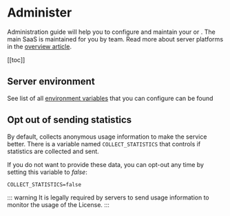 # Administer
 
Administration guide will help you to configure and maintain your <CommunityPlatformNameLink /> or <EnterprisePlatformNameLink />. The main SaaS <DashboardLink desc="Mergin Maps Server"/> is maintained for you by <MainPlatformName /> team. Read more about server platforms in the [overview article](../index.md).
 
[[toc]]

## Server environment

See list of all [environment variables](./environment.md) that you can configure can be found

## Opt out of sending statistics
<ServerType type="CE" />
<SinceBadge type="Server" version="2023.2" />


By default, <CommunityPlatformName /> collects anonymous usage information to make the service better. There is a variable named `COLLECT_STATISTICS` that controls if statistics are collected and sent. 

If you do not want to provide these data, you can opt-out any time by setting this variable to *false*:
```
COLLECT_STATISTICS=false
```

::: warning
It is legally required by <EnterprisePlatformName /> servers to send usage information to monitor the usage of the License. 
:::
